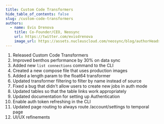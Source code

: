 ```yaml
---
title: Custom Code Transformers
hide_table_of_contents: false
slug: /custom-code-transformers
authors:
  - name: Evis Drenova
    title: Co-Founder/CEO, Neosync
    url: https://twitter.com/evisdrenova
    image_url: https://assets.nucleuscloud.com/neosync/blog/authorHeadshots/evis.png
---
```


1. Released Custom Code Transformers
2. Improved benthos performance by 30% on data sync
3. Added new `list connections` command to the CLI
4. Created a new compose file that uses production images
5. Added a length param to the float64 transformer
6. Updated transformer filtering to filter by name instead of source
7. Fixed a bug that didn't allow users to create new jobs in auth mode
8. Updated tables so that the table links work appropriately
9. Updated documentation for setting up Authentication
10. Enable auth token refreshing in the CLI
11. Updated page routing to always route /account/settings to temporal page
12. UI/UX refinements

